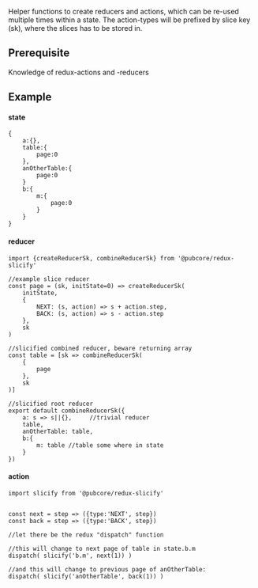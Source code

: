 Helper functions to create reducers and actions, which can be re-used multiple times within a state. The action-types will be prefixed by slice key (sk), where the slices has to be stored in.

## Prerequisite
Knowledge of redux-actions and -reducers

## Example

#### state

	{
		a:{},
		table:{
			page:0
		},
		anOtherTable:{
			page:0
		}
		b:{
			m:{
				page:0
			}
		}
	}

#### reducer

	import {createReducerSk, combineReducerSk} from '@pubcore/redux-slicify'

	//example slice reducer
	const page = (sk, initState=0) => createReducerSk(
		initState,
		{
			NEXT: (s, action) => s + action.step,
			BACK: (s, action) => s - action.step
		},
		sk
	)

	//slicified combined reducer, beware returning array
	const table = [sk => combineReducerSk(
		{
			page
		},
		sk
	)]

	//slicified root reducer
	export default combineReducerSk({
		a: s => s||{},     //trivial reducer
		table,
		anOtherTable: table,
		b:{
			m: table //table some where in state
		}
	})

#### action
	import slicify from '@pubcore/redux-slicify'


	const next = step => ({type:'NEXT', step})
	const back = step => ({type:'BACK', step})

	//let there be the redux "dispatch" function

	//this will change to next page of table in state.b.m
	dispatch( slicify('b.m', next(1)) )

	//and this will change to previous page of anOtherTable:
	dispatch( slicify('anOtherTable', back(1)) )
